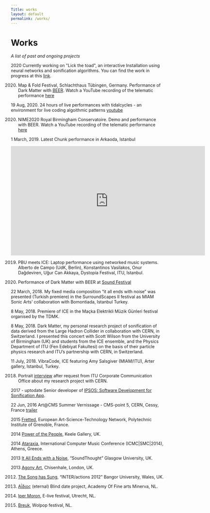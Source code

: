 ```yaml
---
Title: works
layout: default
permalink: /works/
---
```


# Works

_A list of past and ongoing projects_

2020 Currently working on "Lick the toad", an interactive Installation using neural networks and sonification algorithms. You can find the work in progress at this [link](https://konvas.github.io/lick-the-toad/).

2020.	Map & Fold Festival, Schlachthaus Tübingen, Germany. Performance of Dark Matter with [BEER](https://www.birmingham.ac.uk/facilities/ea-studios/research/beer.aspx). Watch a YouTube recording of the telematic performance [here](https://www.youtube.com/watch?v=tn0N1R2Ej3Y&list=PLiCZTYIqSUAb4gVwlbsaXl9bKT-V3xRoG&index=3&t=437s)

19 Aug, 2020. 24 hours of live performances with tidalcycles - an environment for live coding algoithmic patterns [youtube](https://www.youtube.com/watch?v=qBU_bkPHt-I&list=PLiCZTYIqSUAb4gVwlbsaXl9bKT-V3xRoG&index=6&t=1258s)

2020.	NIME2020 Royal Birmingham Conservatoire. Demo and performance with BEER. Watch a YouTube recording of the telematic performance [here](https://www.youtube.com/watch?v=4C8E559Pc30&list=PLiCZTYIqSUAb4gVwlbsaXl9bKT-V3xRoG&index=1&t=197s)

1 March, 2019. Latest Chunk performance in Arkaoda, Istanbul 
<iframe src="https://player.vimeo.com/video/395138259" width="640" height="360" frameborder="0" allow="autoplay; fullscreen" allowfullscreen></iframe>

2019. PBU meets ICE: Laptop performance using networked music systems. Alberto de Campo (UdK, Berlin), Konstantinos Vasilakos, Onur Dağdeviren, Uğur Can Akkaya, Dystopia Festival, ITU, Istanbul.

2018. Performance of Dark Matter with BEER at [Sound Festival](https://sound-scotland.co.uk)

22 March, 2018. My fixed media composition “it all ends with noise” was presented (Turkish premiere) in the SurroundScapes II festival as MIAM Sonic Arts’ collaboration with Bomontiada, Istanbul Turkey.

8 May, 2018. Premiere of ICE in the Maçka Elektrikli Müzik Günleri festival organised by the TDMK.

8 May, 2018. Dark Matter, my personal research project of sonification of data derived from the Large Hadron Collider in collaboration with CERN, in Switzerland. I presented this concert with Scott Wilson from the University of Birmingham (UK) and students from the ICE ensemble, and the Physics Department of ITU (Fen Edebiyat Fakultesi) on the basis of their particle physics research and ITU’s partnership with CERN, in Switzerland.

11 July, 2018. VibraCode, ICE featuring Amy Salsgiver (MIAM/ITU), Arter gallery, Istanbul, Turkey.

2018. Portrait [interview](https://www.youtube.com/watch?v=BgZCTDp0wrc) after request from ITU Corporate Communication Office about my research project with CERN.

2017 - uptodate Senior developer of [IPSOS: Software Development for Sonification App](http://ipsos.web.cern.ch/).

22 Jun, 2016 Art@CMS Summer Vernissage - CMS-point 5, CERN, Cessy, France [trailer](https://www.youtube.com/watch?v=U2aDudtCiY4&t=2s)

2015 [Fretted](http://www.eastn.eu/EASTNPiece/fretted), European Art-Science-Technology Network, Polytechnic Institute of Grenoble, France.

2014 [Power of the People](https://konstantinosvasilakos.wordpress.com/sounds/pop/), Keele Gallery, UK.

2014 [Ataraxia](https://vimeo.com/87510975), International Computer Music Conference (ICMC|SMC|2014), Athens, Greece.

2013 [It All Ends with a Noise](http://www.soundthought.co.uk/journal2014/konstantinos-vasilakos-live-coding/), “SoundThought” Glasgow University, UK.

2013 [Agony Art](https://vimeo.com/77957125), Chisenhale, London, UK.

2012. [The Song has Sung](https://konstantinosvasilakos.wordpress.com/sounds/hapticgestural-interface-investigations-with-a-wiimote/), “INTER/actions 2012” Bangor University, Wales, UK.

2011. [Αΐδιος](https://vimeo.com/151815740) (eternal) Blind date project, Academy Of Fine arts Minerva, NL.

2010. [Iper Moron](https://vimeo.com/98139897), E-live festival, Utrecht, NL.

2010. [Breuk](https://vimeo.com/15463687), Wolpop festival, NL.





